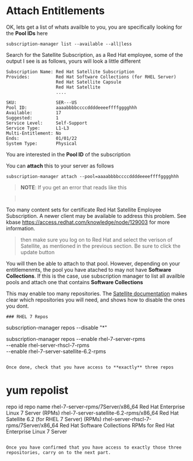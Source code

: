 # Attach Entitlements

OK, lets get a list of whats availble to you, you are specifically looking for the **Pool IDs** here

```
subscription-manager list --available --all|less
```


Search for the Satellite Subscription, as a Red Hat employee, some of the output I see is as follows, yours will look a little different

```
Subscription Name: Red Hat Satellite Subscription
Provides:          Red Hat Software Collections (for RHEL Server)
                   Red Hat Satellite Capsule
                   Red Hat Satellite
                   ....

SKU:               SER---US
Pool ID:           aaaabbbbccccddddeeeeffffgggghhh
Available:         17
Suggested:         1
Service Level:     Self-Support
Service Type:      L1-L3
Multi-Entitlement: No
Ends:              01/01/22
System Type:       Physical
```

You are interested in
the **Pool ID** of the subscription

You can **attach** this to your server as follows

```
subscription-manager attach --pool=aaaabbbbccccddddeeeeffffgggghhh
```

>**NOTE**:
If you get an error that reads like this

><pre>
Too many content sets for certificate Red Hat Satellite Employee Subscription.
A newer client may be available to address this problem.
See kbase https://access.redhat.com/knowledge/node/129003 for more information.
</pre>

>then make sure you log on to Red Hat and select the verison of Satellite, as mentioned in the previous section. Be sure to click the update button


You will then be able to attach to that pool. However, depending on your entitlemenmts, the pool you have atached to may not have **Software Collections**. If this is the case, use subscription manager to list all availble pools and attach one that contains **Software Collections**



This may enable too many repositories. The [Satellite documentation](https://access.redhat.com/documentation/en/red-hat-satellite/6.2/paged/installation-guide/) makes clear which repositories you will need, and shows how to disable the ones you dont.

```
### RHEL 7 Repos

```
subscription-manager repos --disable "*"

subscription-manager repos --enable rhel-7-server-rpms \
--enable rhel-server-rhscl-7-rpms \
--enable rhel-7-server-satellite-6.2-rpms
```

Once done, check that you have access to **exactly** three repos

```
# yum repolist

repo id                                 repo name
rhel-7-server-rpms/7Server/x86_64       Red Hat Enterprise Linux 7 Server (RPMs)
rhel-7-server-satellite-6.2-rpms/x86_64 Red Hat Satellite 6.2 (for RHEL 7 Server) (RPMs)
rhel-server-rhscl-7-rpms/7Server/x86_64 Red Hat Software Collections RPMs for Red Hat Enterprise Linux 7 Server
```

Once you have confirmed that you have access to exactly those three repositories, carry on to the next part.

